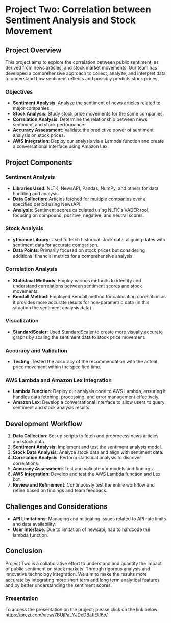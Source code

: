 # Project Two: Correlation between Sentiment Analysis and Stock Movement

## Project Overview
This project aims to explore the correlation between public sentiment, as derived from news articles, and stock market movements. Our team has developed a comprehensive approach to collect, analyze, and interpret data to understand how sentiment reflects and possibly predicts stock prices.

### Objectives
- **Sentiment Analysis**: Analyze the sentiment of news articles related to major companies.
- **Stock Analysis**: Study stock price movements for the same companies.
- **Correlation Analysis**: Determine the relationship between news sentiment and stock performance.
- **Accuracy Assessment**: Validate the predictive power of sentiment analysis on stock prices.
- **AWS Integration**: Deploy our analysis via a Lambda function and create a conversational interface using Amazon Lex.

## Project Components

### Sentiment Analysis
- **Libraries Used**: NLTK, NewsAPI, Pandas, NumPy, and others for data handling and analysis.
- **Data Collection**: Articles fetched for multiple companies over a specified period using NewsAPI.
- **Analysis**: Sentiment scores calculated using NLTK's VADER tool, focusing on compound, positive, negative, and neutral scores.

### Stock Analysis
- **yfinance Library**: Used to fetch historical stock data, aligning dates with sentiment data for accurate comparison.
- **Data Points**: Primarily focused on stock prices but considering additional financial metrics for a comprehensive analysis.

### Correlation Analysis
- **Statistical Methods**: Employ various methods to identify and understand correlations between sentiment scores and stock movements.
- **Kendall Method**: Employed Kendall method for calculating correlation as it provides more accurate results for non-parametric data (in this situation the sentiment analysis data).

### Visualization
- **StandardScaler**: Used StandardScaler to create more visually accurate graphs by scaling the sentiment data to stock price movement.

### Accuracy and Validation
- **Testing**: Tested the accuracy of the recommendation with the actual price movement within the specified time.

### AWS Lambda and Amazon Lex Integration
- **Lambda Function**: Deploy our analysis code to AWS Lambda, ensuring it handles data fetching, processing, and error management effectively.
- **Amazon Lex**: Develop a conversational interface to allow users to query sentiment and stock analysis results.

## Development Workflow

1. **Data Collection**: Set up scripts to fetch and preprocess news articles and stock data.
2. **Sentiment Analysis**: Implement and test the sentiment analysis model.
3. **Stock Data Analysis**: Analyze stock data and align with sentiment data.
4. **Correlation Analysis**: Perform statistical analysis to discover correlations.
5. **Accuracy Assessment**: Test and validate our models and findings.
6. **AWS Integration**: Develop and test the AWS Lambda function and Lex bot.
7. **Review and Refinement**: Continuously test the entire workflow and refine based on findings and team feedback.

## Challenges and Considerations

- **API Limitations**: Managing and mitigating issues related to API rate limits and data availability.
- **User Interface**: Due to limitation of newsapi, had to hardcode the lambda function.

## Conclusion

Project Two is a collaborative effort to understand and quantify the impact of public sentiment on stock markets. Through rigorous analysis and innovative technology integration. We aim to make the results more accurate by integrating more short term and long term analytical features and by better understanding the sentiment scores.

### Presentation
To access the presentation on the project; please click on the link below:
https://prezi.com/view/7BUjPaLYJDeDBafiEU6o/
